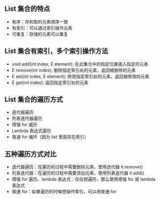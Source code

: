 ## List 集合的特点
* 有序：存和取的元素顺序一致
* 有索引：可以通过索引操作元素
* 可重复：存储的元素可以重复

## List 集合有索引，多个索引操作方法
* void add(int index, E element); 在此集合中的指定位置插入指定的元素
* E remove(int index); 删除指定索引处的元素，返回被删除的元素
* E set(int index, E element); 修改指定索引处的元素，返回被修改的元素
* E get(int index); 返回指定索引处的元素

## List 集合的遍历方式
* 迭代器遍历
* 列表迭代器遍历
* 增强 for 遍历
* Lambda 表达式遍历
* 普通 for 循环（因为 list 里面存在索引）

## 五种遍历方式对比
* 迭代器遍历：在遍历的过程中需要删除元素，使用迭代器 it.remove()
* 列表迭代器：在遍历的过程中需要添加元素，使用列表迭代器 it.add()
* 增强 for 遍历、lambda 表达式：仅仅想遍历，那么使用增强 for 或 lambda 表达式
* 普通 for：如果遍历的时候想操作索引，可以用普通 for

